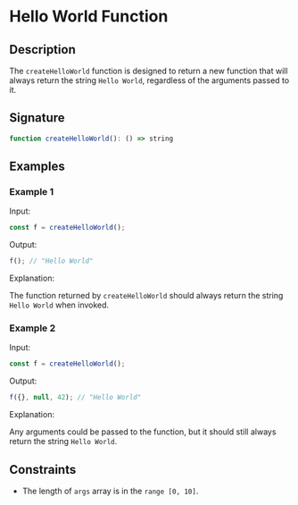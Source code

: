 # Hello World Function

## Description

The `createHelloWorld` function is designed to return a new function that will always return the string `Hello World`, regardless of the arguments passed to it.

## Signature

```javascript
function createHelloWorld(): () => string
```

## Examples

### Example 1

Input:

```javascript
const f = createHelloWorld();
```

Output:

```javascript
f(); // "Hello World"
```

Explanation:

The function returned by `createHelloWorld` should always return the string `Hello World` when invoked.

### Example 2

Input:

```javascript
const f = createHelloWorld();
```

Output:

```javascript
f({}, null, 42); // "Hello World"
```

Explanation:

Any arguments could be passed to the function, but it should still always return the string `Hello World`.

## Constraints

- The length of `args` array is in the `range [0, 10]`.
